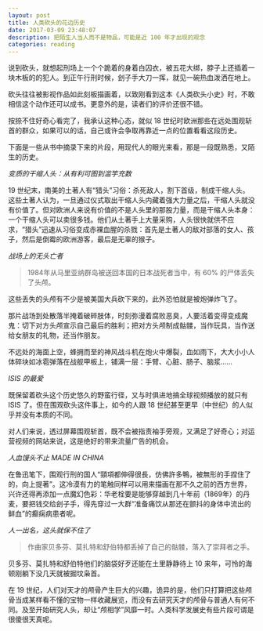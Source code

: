 ```yaml
---
layout: post
title: 人类砍头的花边历史
date: 2017-03-09 23:48:07
description: 把陌生人当人而不是物品，可能是近 100 年才出现的观念
categories: reading
---
```


说到砍头，就想起刑场上一个个跪着的身着白囚衣，被五花大绑，脖子上还插着一块木板的的犯人。到正午行刑时候，刽子手大刀一挥，就见一碗热血泼洒在地上。

砍头往往被影视作品如此刻板描画着，以致刚看到这本《人类砍头小史》时，不敢相信这个动作还可以成书。更意外的是，读者们的评价还很不错。


按捺不住好奇心看完了，我承认这种心态，就似 18 世纪时欧洲那些在远处围观斩首的群众，如果可以的话，自己或许会争取再靠近一点的位置看看这段历史。

下面是一些从书中摘录下来的片段，用现代人的眼光来看，那是一段既熟悉，又陌生的历史。


*变质的干缩人头：从有利可图到滥竽充数*

19 世纪末，南美的土著人有“猎头”习俗：杀死敌人，割下首级，制成干缩人头。这些土著人认为，一旦通过仪式取出干缩人头内藏着强大力量之后，干缩人头就没有价值了。但对欧洲人来说有价值的不是人头里的那股力量，而是干缩人头本身：一个干缩人头可以卖很多钱。他们从土著手上大量采购，人头很快就供不应求，“猎头”迅速从习俗变成赤裸血腥的杀戮：首先是土著人的敌对部落的女人、孩子，然后是倒霉的欧洲游客，最后是无辜的猴子。

*战场上的无头亡者*

> 1984年从马里亚纳群岛被送回本国的日本战死者当中，有 60% 的尸体丢失了头颅。

这些丢失的头颅有不少是被美国大兵砍下来的，此外恐怕就是被炮弹炸飞了。

那片战场到处散落半掩着破碎肢体，时刻弥漫着腐败恶臭，人要活着变得变成魔鬼：切下对方头颅宣示自己最后的胜利；把对方头颅制成骷髅，当作玩具，当作送给女朋友的礼物，还当作朋友。

不远处的海面上空，蜂拥而至的神风战斗机在炮火中爆裂，血如雨下，大大小小人体碎块如冰雹弹落在战舰甲板上，铺满一层：手臂、心脏、肠子、脑浆……

*ISIS 的最爱*

既保留着砍头这个历史悠久的野蛮行径，又与时俱进地搞全球视频播放的就只有 ISIS 了。但在围观砍头这件事上，如今的人跟 18 世纪甚至更早（中世纪）的人似乎并没有本质的不同。

对人们来说，透过屏幕围观斩首，既不会被指责袖手旁观，又满足了好奇心；对运营视频的网站来说，这是绝好的带来流量广告的机会。

*人血馒头不止 MADE IN CHINA*

在鲁迅笔下，围观行刑的国人“頸項都伸得很長，仿佛許多鴨，被無形的手捏住了的，向上提著”。这冷漠有力的笔触同样可以用来描画在那不久之前的西方世界，兴许还得再添加一点魔幻色彩：华老栓要是能够穿越到几十年前（1869年）的丹麦，要把钱交给刽子手，得先穿过一大群“准备痛饮从那还在颤抖的身体中流出的鲜血”的癫痫病患者呢。

*人一出名，这头就保不住了*

> 作曲家贝多芬、莫扎特和舒伯特都丢掉了自己的骷髅，落入了崇拜者之手。

贝多芬、莫扎特和舒伯特他们的脑袋好歹还能在土里静静待上 10 来年，可怜的海顿刚躺下没几天就被掘坟枭首。

在 19 世纪，人们对天才的颅骨产生巨大的兴趣，诡异的是，他们只打算把这些颅骨当成某样看不懂的宝物一样收藏展览，而没有去研究天才的颅骨与普通人有何不同。及至开始研究人头，却让“颅相学”风靡一时。人类科学发展史有些片段可谓是很傻很天真呢。